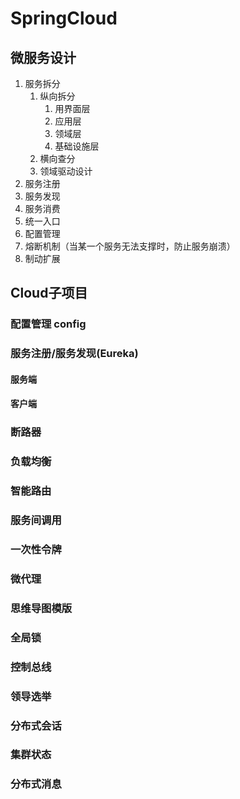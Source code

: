 # SpringCloud

## 微服务设计

1. 服务拆分
   1. 纵向拆分
      1. 用界面层
      2. 应用层
      3. 领域层
      4. 基础设施层
   2. 横向查分
   3. 领域驱动设计
2. 服务注册
3. 服务发现
4. 服务消费
5. 统一入口
6. 配置管理
7. 熔断机制（当某一个服务无法支撑时，防止服务崩溃）
8. 制动扩展

## Cloud子项目

### 配置管理 config

### 服务注册/服务发现(Eureka)

#### 服务端

#### 客户端

### 断路器

### 负载均衡

### 智能路由

### 服务间调用

### 一次性令牌

### 微代理

### 思维导图模版

### 全局锁

### 控制总线

### 领导选举

### 分布式会话

### 集群状态

### 分布式消息

